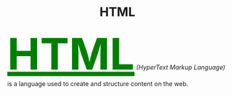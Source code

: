 <h1 align="center"> HTML </h1>

<style>
   u{
      color:green;
      font-weight:bold;
      font-size:100px;
   }
</style>

<u>HTML</u> *(HyperText Markup Language)* is a language used to create and structure content on the web.

